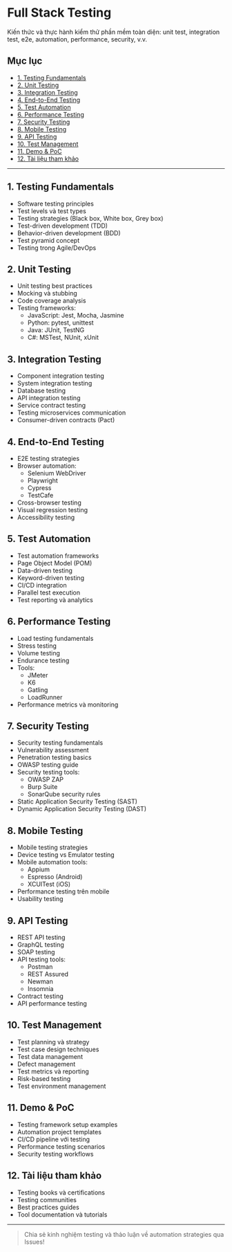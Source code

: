 # Full Stack Testing

Kiến thức và thực hành kiểm thử phần mềm toàn diện: unit test, integration test, e2e, automation, performance, security, v.v.

## Mục lục
- [1. Testing Fundamentals](#1-testing-fundamentals)
- [2. Unit Testing](#2-unit-testing)
- [3. Integration Testing](#3-integration-testing)
- [4. End-to-End Testing](#4-end-to-end-testing)
- [5. Test Automation](#5-test-automation)
- [6. Performance Testing](#6-performance-testing)
- [7. Security Testing](#7-security-testing)
- [8. Mobile Testing](#8-mobile-testing)
- [9. API Testing](#9-api-testing)
- [10. Test Management](#10-test-management)
- [11. Demo & PoC](#11-demo--poc)
- [12. Tài liệu tham khảo](#12-tài-liệu-tham-khảo)

---

## 1. Testing Fundamentals
- Software testing principles
- Test levels và test types
- Testing strategies (Black box, White box, Grey box)
- Test-driven development (TDD)
- Behavior-driven development (BDD)
- Test pyramid concept
- Testing trong Agile/DevOps

## 2. Unit Testing
- Unit testing best practices
- Mocking và stubbing
- Code coverage analysis
- Testing frameworks:
  - JavaScript: Jest, Mocha, Jasmine
  - Python: pytest, unittest
  - Java: JUnit, TestNG
  - C#: MSTest, NUnit, xUnit

## 3. Integration Testing
- Component integration testing
- System integration testing
- Database testing
- API integration testing
- Service contract testing
- Testing microservices communication
- Consumer-driven contracts (Pact)

## 4. End-to-End Testing
- E2E testing strategies
- Browser automation:
  - Selenium WebDriver
  - Playwright
  - Cypress
  - TestCafe
- Cross-browser testing
- Visual regression testing
- Accessibility testing

## 5. Test Automation
- Test automation frameworks
- Page Object Model (POM)
- Data-driven testing
- Keyword-driven testing
- CI/CD integration
- Parallel test execution
- Test reporting và analytics

## 6. Performance Testing
- Load testing fundamentals
- Stress testing
- Volume testing
- Endurance testing
- Tools:
  - JMeter
  - K6
  - Gatling
  - LoadRunner
- Performance metrics và monitoring

## 7. Security Testing
- Security testing fundamentals
- Vulnerability assessment
- Penetration testing basics
- OWASP testing guide
- Security testing tools:
  - OWASP ZAP
  - Burp Suite
  - SonarQube security rules
- Static Application Security Testing (SAST)
- Dynamic Application Security Testing (DAST)

## 8. Mobile Testing
- Mobile testing strategies
- Device testing vs Emulator testing
- Mobile automation tools:
  - Appium
  - Espresso (Android)
  - XCUITest (iOS)
- Performance testing trên mobile
- Usability testing

## 9. API Testing
- REST API testing
- GraphQL testing
- SOAP testing
- API testing tools:
  - Postman
  - REST Assured
  - Newman
  - Insomnia
- Contract testing
- API performance testing

## 10. Test Management
- Test planning và strategy
- Test case design techniques
- Test data management
- Defect management
- Test metrics và reporting
- Risk-based testing
- Test environment management

## 11. Demo & PoC
- Testing framework setup examples
- Automation project templates
- CI/CD pipeline với testing
- Performance testing scenarios
- Security testing workflows

## 12. Tài liệu tham khảo
- Testing books và certifications
- Testing communities
- Best practices guides
- Tool documentation và tutorials

---

> Chia sẻ kinh nghiệm testing và thảo luận về automation strategies qua Issues!
